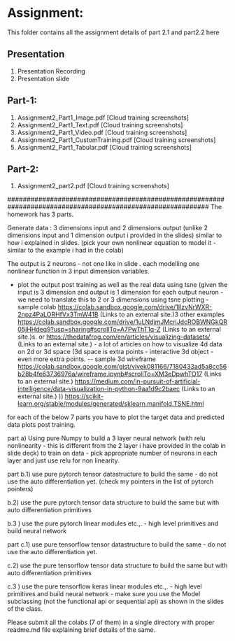 
# Assignment:

This folder contains all the assignment details of part 2.1 and part2.2 here
## Presentation
1. Presentation Recording
2. Presentation slide 
## Part-1:
1. Assignment2_Part1_Image.pdf [Cloud training screenshots]
2. Assignment2_Part1_Text.pdf [Cloud training screenshots]
3. Assignment2_Part1_Video.pdf [Cloud training screenshots]
4. Assignment2_Part1_CustomTraining.pdf [Cloud training screenshots]
5. Assignment2_Part1_Tabular.pdf [Cloud training screenshots]
## Part-2:
1. Assignment2_part2.pdf [Cloud training screenshots]


############################################################################################################
The homework has 3 parts.

Generate data : 3 dimensions input and 2 dimensions output (unlike 2 dimensions input and 1 dimension output i provided in the slides) similar to how i explained in slides. (pick your own nonlinear equation to model it - similar to the example i had in the colab)

The output is 2 neurons - not one like in slide . each modelling one nonlinear function in 3 input dimension variables.

- plot the output post training as well as the real data  using tsne (given the input is 3 dimension and output is 1 dimension for each output neuron - we need to translate this to 2 or 3 dimensions using tsne plotting - sample colab https://colab.sandbox.google.com/drive/1IlzvNrWXR-2npz4PaLORHfVx3TmW41B (Links to an external site.)3   other examples https://colab.sandbox.google.com/drive/1uLNdjmJMcriJdcROBWNGkQR05jHHdeq9?usp=sharing#scrollTo=A7PwThT1q-Z (Links to an external site.)s. or https://thedatafrog.com/en/articles/visualizing-datasets/ (Links to an external site.)   - a lot of articles on how to visualize 4d data on 2d or 3d space (3d space is extra points - interactive 3d object - even more extra points. -- sample 3d wireframe  https://colab.sandbox.google.com/gist/vivek081166/7180433ad5a8cc56b28b4fe63736976a/wireframe.ipynb#scrollTo=XM3eDpwhTO17 (Links to an external site.)   https://medium.com/in-pursuit-of-artificial-intelligence/data-visualization-in-python-9aa1d9c2baec (Links to an external site.)   ))  https://scikit-learn.org/stable/modules/generated/sklearn.manifold.TSNE.html

for each of the below 7 parts you have to plot the target data and predicted data plots post training.

part a) Using pure Numpy to build a 3 layer neural network (with relu nonlinearity - this is different from the  2 layer i have provided in the colab in slide deck) to train on data - pick appropriate number of neurons in each layer and just use relu for non linearity.

part b.1) use pure pytorch tensor datastructure to build the same - do not use the auto differentiation yet. (check my pointers in the list of pytorch pointers)

 b.2) use the pure pytorch tensor data structure to build the same but with auto differentiation primitives

b.3 ) use the pure pytorch linear modules etc.,. - high level primitives and build neural network

 

part c.1) use pure tensorflow tensor datastructure to build the same - do not use the auto differentiation yet.

 c.2) use the pure tensorflow tensor data structure to build the same but with auto differentiation primitives

c.3 ) use the pure tensorflow keras  linear modules etc.,. - high level primitives and build neural network - make sure you use the Model subclassing (not the functional api or sequential api) as shown in the slides of the class. 

 

Please submit all the colabs (7 of them) in a single directory with proper readme.md file explaining brief details of the same.

 
 
